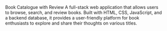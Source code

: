 Book Catalogue with Review
A full-stack web application that allows users to browse, search, and review books. Built with HTML, CSS, JavaScript, and a backend database, it provides a user-friendly platform for book enthusiasts to explore and share their thoughts on various titles.

